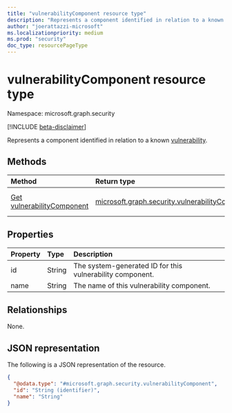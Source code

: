 ```yaml
---
title: "vulnerabilityComponent resource type"
description: "Represents a component identified in relation to a known vulnerability."
author: "joerattazzi-microsoft"
ms.localizationpriority: medium
ms.prod: "security"
doc_type: resourcePageType
---
```


# vulnerabilityComponent resource type

Namespace: microsoft.graph.security

[!INCLUDE [beta-disclaimer](../../includes/beta-disclaimer.md)]

Represents a component identified in relation to a known [vulnerability](../resources/security-vulnerability.md).

## Methods

|Method|Return type|Description|
|:---|:---|:---|
|[Get vulnerabilityComponent](../api/security-vulnerabilitycomponent-get.md)|[microsoft.graph.security.vulnerabilityComponent](../resources/security-vulnerabilitycomponent.md)|Read the properties and relationships of a [microsoft.graph.security.vulnerabilityComponent](../resources/security-vulnerabilitycomponent.md) object.|

## Properties

|Property|Type|Description|
|:---|:---|:---|
|id|String|The system-generated ID for this vulnerability component.|
|name|String|The name of this vulnerability component.|

## Relationships

None.

## JSON representation

The following is a JSON representation of the resource.
<!-- {
  "blockType": "resource",
  "keyProperty": "id",
  "@odata.type": "microsoft.graph.security.vulnerabilityComponent",
  "openType": false
}
-->
``` json
{
  "@odata.type": "#microsoft.graph.security.vulnerabilityComponent",
  "id": "String (identifier)",
  "name": "String"
}
```
